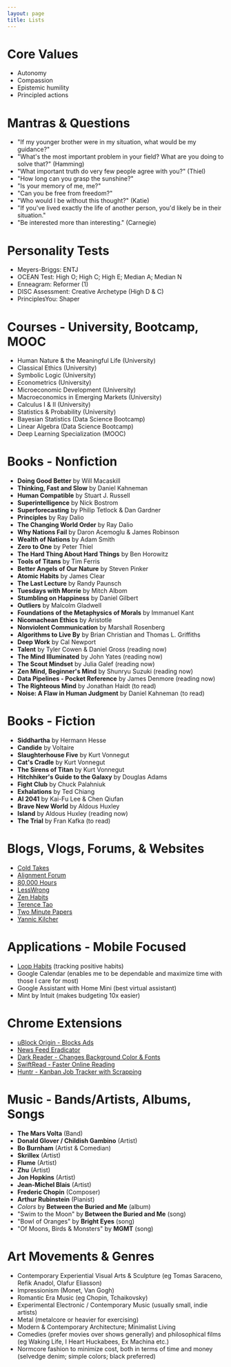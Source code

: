 ```yaml
---
layout: page
title: Lists
---
```


# Core Values
- Autonomy
- Compassion
- Epistemic humility
- Principled actions


# Mantras & Questions
- "If my younger brother were in my situation, what would be my guidance?"
- "What's the most important problem in your field? What are you doing to solve that?" (Hamming)
- "What important truth do very few people agree with you?" (Thiel)
- "How long can you grasp the sunshine?"
- "Is your memory of me, me?"
- "Can you be free from freedom?"
- "Who would I be without this thought?" (Katie)
- "If you've lived exactly the life of another person, you'd likely be in their situation."
- "Be interested more than interesting." (Carnegie)


# Personality Tests
- Meyers-Briggs: ENTJ
- OCEAN Test: High O; High C; High E; Median A; Median N
- Enneagram: Reformer (1)
- DISC Assessment: Creative Archetype (High D & C)
- PrinciplesYou: Shaper


# Courses - University, Bootcamp, MOOC
- Human Nature & the Meaningful Life (University)
- Classical Ethics (University)
- Symbolic Logic (University)
- Econometrics (University)
- Microeconomic Development (University)
- Macroeconomics in Emerging Markets (University)
- Calculus I & II (University)
- Statistics & Probability (University)
- Bayesian Statistics (Data Science Bootcamp)
- Linear Algebra (Data Science Bootcamp)
- Deep Learning Specialization (MOOC)


# Books - Nonfiction
- **Doing Good Better** by Will Macaskill
- **Thinking, Fast and Slow** by Daniel Kahneman
- **Human Compatible** by Stuart J. Russell
- **Superintelligence** by Nick Bostrom
- **Superforecasting** by Philip Tetlock & Dan Gardner
- **Principles** by Ray Dalio
- **The Changing World Order** by Ray Dalio
- **Why Nations Fail** by Daron Acemoglu & James Robinson
- **Wealth of Nations** by Adam Smith
- **Zero to One** by Peter Thiel
- **The Hard Thing About Hard Things** by Ben Horowitz
- **Tools of Titans** by Tim Ferris
- **Better Angels of Our Nature** by Steven Pinker
- **Atomic Habits** by James Clear
- **The Last Lecture** by Randy Paunsch
- **Tuesdays with Morrie** by Mitch Albom
- **Stumbling on Happiness** by Daniel Gilbert
- **Outliers** by Malcolm Gladwell
- **Foundations of the Metaphysics of Morals** by Immanuel Kant
- **Nicomachean Ethics** by Aristotle
- **Nonviolent Communication** by Marshall Rosenberg
- **Algorithms to Live By** by Brian Christian and Thomas L. Griffiths
- **Deep Work** by Cal Newport
- **Talent** by Tyler Cowen & Daniel Gross (reading now)
- **The Mind Illuminated** by John Yates (reading now)
- **The Scout Mindset** by Julia Galef (reading now)
- **Zen Mind, Beginner's Mind** by Shunryu Suzuki (reading now)
- **Data Pipelines - Pocket Reference** by James Denmore (reading now)
- **The Righteous Mind** by Jonathan Haidt (to read)
- **Noise: A Flaw in Human Judgment** by Daniel Kahneman (to read)


# Books - Fiction
- **Siddhartha** by Hermann Hesse
- **Candide** by Voltaire
- **Slaughterhouse Five** by Kurt Vonnegut
- **Cat's Cradle** by Kurt Vonnegut
- **The Sirens of Titan** by Kurt Vonnegut
- **Hitchhiker's Guide to the Galaxy** by Douglas Adams
- **Fight Club** by Chuck Palahniuk
- **Exhalations** by Ted Chiang
- **AI 2041** by Kai-Fu Lee & Chen Qiufan
- **Brave New World** by Aldous Huxley
- **Island** by Aldous Huxley (reading now)
- **The Trial** by Fran Kafka (to read)


# Blogs, Vlogs, Forums, & Websites
- [Cold Takes](https://cold-takes.com/)
- [Alignment Forum](https://www.alignmentforum.org/)
- [80,000 Hours](https://80000hours.org/)
- [LessWrong](https://www.lesswrong.com/)
- [Zen Habits](https://zenhabits.net/)
- [Terence Tao](https://terrytao.wordpress.com/)
- [Two Minute Papers](https://www.youtube.com/@TwoMinutePapers/videos)
- [Yannic Kilcher](https://www.youtube.com/@YannicKilcher)


# Applications - Mobile Focused
- [Loop Habits](https://loophabits.org/) (tracking positive habits)
- Google Calendar (enables me to be dependable and maximize time with those I care for most)
- Google Assistant with Home Mini (best virtual assistant)
- Mint by Intuit (makes budgeting 10x easier)


# Chrome Extensions
- [uBlock Origin - Blocks Ads](https://chrome.google.com/webstore/detail/ublock-origin/cjpalhdlnbpafiamejdnhcphjbkeiagm?hl=en)
- [News Feed Eradicator](https://chrome.google.com/webstore/detail/news-feed-eradicator/fjcldmjmjhkklehbacihaiopjklihlgg?hl=en)
- [Dark Reader - Changes Background Color & Fonts](https://chrome.google.com/webstore/detail/dark-reader/eimadpbcbfnmbkopoojfekhnkhdbieeh?hl=en)
- [SwiftRead - Faster Online Reading](https://chrome.google.com/webstore/detail/swiftread-read-faster-lea/ipikiaejjblmdopojhpejjmbedhlibno?hl=en)
- [Huntr - Kanban Job Tracker with Scrapping](https://chrome.google.com/webstore/detail/huntr-job-search-tracker/mihdfbecejheednfigjpdacgeilhlmnf?hl=en)


# Music - Bands/Artists, Albums, Songs
- **The Mars Volta** (Band)
- **Donald Glover / Childish Gambino** (Artist)
- **Bo Burnham** (Artist & Comedian)
- **Skrillex** (Artist)
- **Flume** (Artist)
- **Zhu** (Artist)
- **Jon Hopkins** (Artist)
- **Jean-Michel Blais** (Artist)
- **Frederic Chopin** (Composer)
- **Arthur Rubinstein** (Pianist)
- _Colors_ by **Between the Buried and Me** (album)
- "Swim to the Moon" by **Between the Buried and Me** (song)
- "Bowl of Oranges" by **Bright Eyes** (song)
- "Of Moons, Birds & Monsters" by **MGMT** (song)


# Art Movements & Genres
- Contemporary Experiential Visual Arts & Sculpture (eg Tomas Saraceno, Refik Anadol, Olafur Eliasson)
- Impressionism (Monet, Van Gogh)
- Romantic Era Music (eg Chopin, Tchaikovsky)
- Experimental Electronic / Contemporary Music (usually small, indie artists)
- Metal (metalcore or heavier for exercising)
- Modern & Contemporary Architecture; Minimalist Living
- Comedies (prefer movies over shows generally) and philosophical films (eg Waking Life, I Heart Huckabees, Ex Machina etc.)
- Normcore fashion to minimize cost, both in terms of time and money (selvedge denim; simple colors; black preferred)
